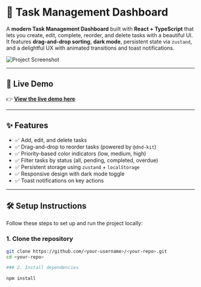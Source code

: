 # 📝 Task Management Dashboard

A **modern Task Management Dashboard** built with **React + TypeScript** that lets you create, edit, complete, reorder, and delete tasks with a beautiful UI.  
It features **drag-and-drop sorting**, **dark mode**, persistent state via `zustand`, and a delightful UX with animated transitions and toast notifications.

![Project Screenshot](./screenshot.png)

---

## 🚀 Live Demo

👉 [**View the live demo here**](https://your-live-demo-link.com)

---

## ✨ Features

- ✅ Add, edit, and delete tasks  
- ✅ Drag-and-drop to reorder tasks (powered by `@dnd-kit`)  
- ✅ Priority-based color indicators (low, medium, high)  
- ✅ Filter tasks by status (all, pending, completed, overdue)  
- ✅ Persistent storage using `zustand` + `localStorage`  
- ✅ Responsive design with dark mode toggle  
- ✅ Toast notifications on key actions  

---

## 🛠️ Setup Instructions

Follow these steps to set up and run the project locally:

### 1. Clone the repository

```bash
git clone https://github.com/<your-username>/<your-repo>.git
cd <your-repo>

### 2. Install dependencies

npm install

